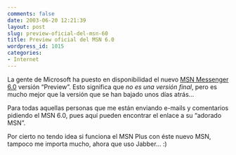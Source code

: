 ```yaml
---
comments: false
date: 2003-06-20 12:21:39
layout: post
slug: preview-oficial-del-msn-60
title: Preview oficial del MSN 6.0
wordpress_id: 1015
categories:
- Internet
---
```


La gente de Microsoft ha puesto en disponibilidad el nuevo [MSN Messenger 6.0](http://www.msnmessenger-download.com/Preview/) versión “Preview”. Esto significa que _no es una versión final_, pero es mucho mejor que la versión que se han bajado unos días atrás…





Para todas aquellas personas que me están enviando e-mails y comentarios pidiendo el MSN 6.0, pues aquí pueden encontrar el enlace a su “adorado MSN”.





Por cierto no tendo idea si funciona el MSN Plus con éste nuevo MSN, tampoco me importa mucho, ahora que uso Jabber… :)




 
